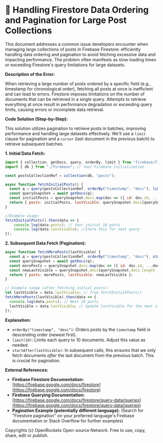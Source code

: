# 🐞 Handling Firestore Data Ordering and Pagination for Large Post Collections


This document addresses a common issue developers encounter when managing large collections of posts in Firebase Firestore: efficiently handling data ordering and pagination to avoid fetching excessive data and impacting performance.  The problem often manifests as slow loading times or exceeding Firestore's query limitations for large datasets.


**Description of the Error:**

When retrieving a large number of posts ordered by a specific field (e.g., timestamp for chronological order), fetching all posts at once is inefficient and can lead to errors.  Firestore imposes limitations on the number of documents that can be retrieved in a single query.  Attempts to retrieve everything at once result in performance degradation or exceeding query limits, causing errors or incomplete data retrieval.


**Code Solution (Step-by-Step):**

This solution utilizes pagination to retrieve posts in batches, improving performance and handling large datasets effectively. We'll use a `limit` clause for pagination and a `cursor` (last document in the previous batch) to retrieve subsequent batches.

**1.  Initial Data Fetch:**

```javascript
import { collection, getDocs, query, orderBy, limit } from "firebase/firestore";
import { db } from "./firebase"; // Your Firebase initialization

const postsCollectionRef = collection(db, "posts");

async function fetchInitialPosts() {
  const q = query(postsCollectionRef, orderBy("timestamp", "desc"), limit(10)); // Fetch first 10 posts
  const querySnapshot = await getDocs(q);
  const initialPosts = querySnapshot.docs.map(doc => ({ id: doc.id, ...doc.data() }));
  return { posts: initialPosts, lastVisible: querySnapshot.docs[querySnapshot.docs.length -1] }; //Store last document
}

//Example usage:
fetchInitialPosts().then(data => {
    console.log(data.posts); // Your initial 10 posts
    console.log(data.lastVisible); //Store this for next query
});
```


**2. Subsequent Data Fetch (Pagination):**

```javascript
async function fetchMorePosts(lastVisible) {
  const q = query(postsCollectionRef, orderBy("timestamp", "desc"), startAfter(lastVisible), limit(10));
  const querySnapshot = await getDocs(q);
  const morePosts = querySnapshot.docs.map(doc => ({ id: doc.id, ...doc.data() }));
  const newLastVisible = querySnapshot.docs[querySnapshot.docs.length -1]; //Update for the next query
  return { posts: morePosts, lastVisible: newLastVisible };
}

// Example usage (after fetching initial posts):
let lastVisible = data.lastVisible; // from fetchInitialPosts()
fetchMorePosts(lastVisible).then(data => {
  console.log(data.posts); // Next 10 posts
  lastVisible = data.lastVisible; // Update lastVisible for the next call.
});

```

**Explanation:**

* `orderBy("timestamp", "desc")`: Orders posts by the `timestamp` field in descending order (newest first).
* `limit(10)`: Limits each query to 10 documents.  Adjust this value as needed.
* `startAfter(lastVisible)`: In subsequent calls, this ensures that we only fetch documents *after* the last document from the previous batch.  This is crucial for pagination.


**External References:**

* **Firebase Firestore Documentation:** [https://firebase.google.com/docs/firestore](https://firebase.google.com/docs/firestore)
* **Firebase Querying Documentation:** [https://firebase.google.com/docs/firestore/query-data/queries](https://firebase.google.com/docs/firestore/query-data/queries)
* **Pagination Example (potentially different language):**  (Search for "Firestore pagination" on your preferred language's Firebase documentation or Stack Overflow for further examples)


Copyrights (c) OpenRockets Open-source Network. Free to use, copy, share, edit or publish.

